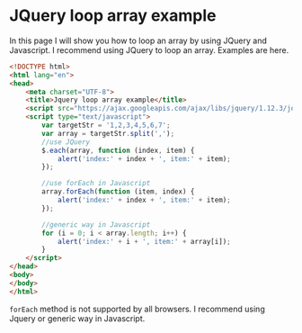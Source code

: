 # JQuery loop array example
In this page I will show you how to loop an array by using JQuery and Javascript. I recommend using JQuery to 
loop an array. Examples are here.
```html
<!DOCTYPE html>
<html lang="en">
<head>
    <meta charset="UTF-8">
    <title>Jquery loop array example</title>
    <script src="https://ajax.googleapis.com/ajax/libs/jquery/1.12.3/jquery.min.js"></script>
    <script type="text/javascript">
        var targetStr = '1,2,3,4,5,6,7';
        var array = targetStr.split(',');
        //use JQuery
        $.each(array, function (index, item) {
            alert('index:' + index + ', item:' + item);
        });

        //use forEach in Javascript
        array.forEach(function (item, index) {
            alert('index:' + index + ', item:' + item);
        });

        //generic way in Javascript
        for (i = 0; i < array.length; i++) {
            alert('index:' + i + ', item:' + array[i]);
        }
    </script>
</head>
<body>
</body>
</html>
```
`forEach` method is not supported by all browsers. I recommend using Jquery or generic way in Javascript.
